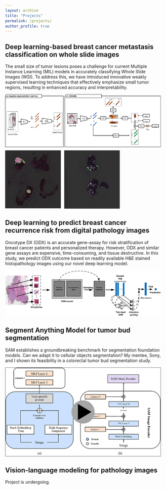 ```yaml
---
layout: archive
title: "Projects"
permalink: /projects/
author_profile: true
---
```


## Deep learning-based breast cancer metastasis classification on whole slide images
The small size of tumor lesions poses a challenge for current Multiple Instance Learning (MIL) models in accurately classifying Whole Slide Images (WSI). To address this, we have introduced innovative weakly supervised learning techniques that effectively emphasize small tumor regions, resulting in enhanced accuracy and interpretability.

![Diagram](/images/diagram.png "diagram")
![Attentionmap](/images/attentionmap.png "attention map")

## Deep learning to predict breast cancer recurrence risk from digital pathology images
Oncotype DX (ODX) is an accurate gene-assay for risk stratification of breast cancer patients and personalized therapy. However, ODX and similar gene assays are expensive, time-consuming, and tissue destructive. In this study, we predict ODX outcome based on readily available H&E stained histopathology images using our novel deep learning model.

![bcrnet](/images/bcrnet.PNG "bcrnet")

## Segment Anything Model for tumor bud segmentation
SAM establishes a groundbreaking benchmark for segmentation foundation models. Can we adapt it to cellular objects segmentation? My mentee, Sony, and I shown its feasibility in a colorectal tumor bud segmentation study.

[![sam](/images/sam1.png "sam")](https://www.youtube.com/watch?v=0L3VLz6V4HU)

## Vision-language modeling for pathology images
Project is undergoing.
<!-- We are developing generative model empowered by LLM and image models that can answer complex clinical questions according to pathology images. The completion of this model is expected to provide second opinion for junior clinicians, facilitate medical education, and trigger multiple downstream applications. 

![vlm](/images/vlm.png "vlm") -->


